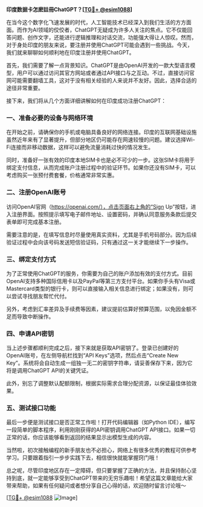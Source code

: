 **印度数据卡怎麽註冊ChatGPT？[[TG💪+ @esim1088](https://t.me/s/esim1088)]**

在当今这个数字化飞速发展的时代，人工智能技术已经深入到我们生活的方方面面。而作为AI领域的佼佼者，ChatGPT无疑成为许多人关注的焦点。它不仅能回答问题、创作文字，还能进行逻辑推理和对话交流，功能强大得让人惊叹。然而，对于身处印度的朋友来说，要注册并使用ChatGPT可能会遇到一些挑战。今天，我们就来聊聊如何顺利地在印度注册并使用ChatGPT。

首先，我们需要了解一点背景知识。ChatGPT是由OpenAI开发的一款大型语言模型，用户可以通过访问其官方网站或者通过API接口与之互动。不过，直接访问官网可能需要翻墙工具，这对于没有相关经验的人来说并不友好。因此，选择合适的途径非常重要。

接下来，我们将从几个方面详细讲解如何在印度成功注册ChatGPT：

### 一、准备必要的设备与网络环境

在开始之前，请确保你的手机或电脑具备良好的网络连接。印度的互联网基础设施虽然近年来有了显著提升，但部分地区仍可能存在网速较慢的问题。建议选择Wi-Fi连接而非移动数据，这样可以避免流量消耗过快的情况发生。

同时，准备好一张有效的印度本地SIM卡也是必不可少的一步。这张SIM卡将用于绑定支付信息，从而完成账户注册过程中的验证环节。如果你还没有SIM卡，可以考虑购买一张预付费套餐，价格通常非常实惠。

### 二、注册OpenAI账号

访问OpenAI官网（https://openai.com/），点击页面右上角的“Sign Up”按钮，进入注册界面。按照提示填写电子邮件地址、设置密码，并确认同意服务条款后提交表单即可完成基本注册。

需要注意的是，在填写信息时尽量使用真实资料，尤其是手机号码部分。因为后续验证过程中会向该号码发送短信验证码，只有通过这一关才能继续下一步操作。

### 三、绑定支付方式

为了正常使用ChatGPT的服务，你需要为自己的账户添加有效的支付方式。目前OpenAI支持多种国际信用卡以及PayPal等第三方支付平台。如果你手头有Visa或Mastercard类型的银行卡，则可以直接输入相关信息进行绑定；如果没有，则可以尝试寻找朋友帮忙代付。

另外，考虑到汇率差异及手续费等因素，建议提前估算好预算范围，以免因金额不足而导致中断操作。

### 四、申请API密钥

当上述步骤都顺利完成之后，接下来就是获取API密钥了。登录已创建好的OpenAI账号，在左侧导航栏找到“API Keys”选项，然后点击“Create New Key”。系统将会自动生成一组独一无二的密钥字符串，请妥善保存下来，因为它将是调用ChatGPT API的关键凭证。

此外，别忘了调整默认配额限制，根据实际需求合理分配资源，以保证最佳体验效果。

### 五、测试接口功能

最后一步便是测试接口是否正常工作啦！打开代码编辑器（如Python IDE），编写一段简单的脚本程序，利用刚刚获得的API密钥调用ChatGPT API接口。如果一切正常的话，你应该能够看到返回的结果显示出模型生成的内容。

当然啦，初次接触编程的新手朋友也不必担心，网络上有很多优秀的教程可供参考学习。只要跟着指引一步步实践下去，相信很快就能掌握窍门哦！

总之呢，尽管印度地区存在一定障碍，但只要掌握了正确的方法，并且保持耐心坚持到底，就一定能够享受到ChatGPT带来的无穷乐趣啦！希望这篇文章能给大家带来帮助，如果有任何疑问或者想分享自己心得的话，欢迎随时留言讨论哦～

[[TG💪+ @esim1088](https://t.me/s/esim1088) ![Image](https://i.postimg.cc/4NQfJmqS/Snipaste-2025-05-13-00-14-12.png)]